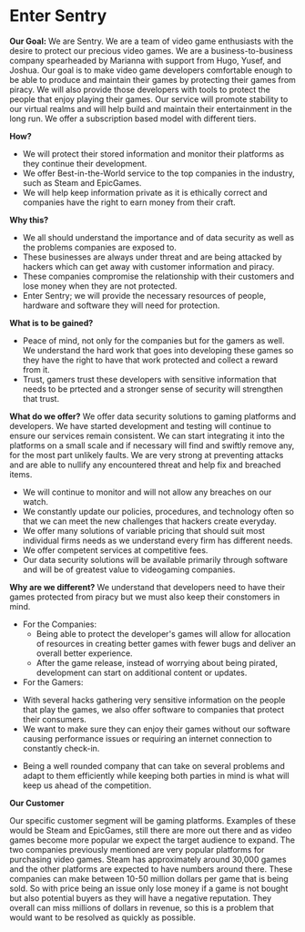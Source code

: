 # Enter Sentry

**Our Goal:**
We are Sentry. We are a team of video game enthusiasts with the desire to protect our precious video games. We are a business-to-business company spearheaded by Marianna with support from Hugo, Yusef, and Joshua. Our goal is to make video game developers comfortable enough to be able to produce and maintain their games by protecting their games from piracy. We will also provide those developers with tools to protect the people that enjoy playing their games. Our service will promote stability to our virtual realms and will help build and maintain their entertainment in the long run. We offer a subscription based model with different tiers.

**How?**
- We will protect their stored information and monitor their platforms as they continue their development.
- We offer Best-in-the-World service to the top companies in the industry, such as Steam and EpicGames.
- We will help keep information private as it is ethically correct and companies have the right to earn money from their craft. 

**Why this?**
- We all should understand the importance and of data security as well as the problems companies are exposed to.
- These businesses are always under threat and are being attacked by hackers which can get away with customer information and piracy.
- These companies compromise the relationship with their customers and lose money when they are not protected.
- Enter Sentry; we will provide the necessary resources of people, hardware and software they will need for protection. 

**What is to be gained?**  
- Peace of mind, not only for the companies but for the gamers as well. We understand the hard work that goes into developing these games so they have the right to have that work protected and collect a reward from it.
- Trust, gamers trust these developers with sensitive information that needs to be prtected and a stronger sense of security will strengthen that trust.

**What do we offer?**
We offer data security solutions to gaming platforms and developers. We have started development and testing will continue to ensure our services remain  consistent. We can start integrating it into the platforms on a small scale and if necessary will find and swiftly remove any, for the most part unlikely faults. We are very strong at preventing attacks and are able to nullify any encountered threat and help fix and breached items.
- We will continue to monitor and will not allow any breaches on our watch.
- We constantly update our policies, procedures, and technology often so that we can meet the new challenges that hackers create everyday. 
- We offer many solutions of variable pricing that should suit most individual firms needs as we understand every firm has different needs. 
- We offer competent services at competitive fees. 
- Our data security solutions will be available primarily through software and will be of greatest value to videogaming companies.

**Why are we different?**
We understand that developers need to have their games protected from piracy but we must also keep their constomers in mind.
- For the Companies:
  + Being able to protect the developer's games will allow for allocation of resources in creating better games with fewer bugs and deliver an overall better experience.
  + After the game release, instead of worrying about being pirated, development can start on additional content or updates.
 - For the Gamers:
  + With several hacks gathering very sensitive information on the people that play the games, we also offer software to companies that protect their consumers.
  + We want to make sure they can enjoy their games without our software causing performance issues or requiring an internet connection to constantly check-in.
- Being a well rounded company that can take on several problems and adapt to them efficiently while keeping both parties in mind is what will keep us ahead of the competition.

**Our Customer** 

Our specific customer segment will be gaming platforms. Examples of these would be Steam and EpicGames, still there are more out there and as video games become more popular we expect the target audience to expand. The two companies previously mentioned are very popular platforms for purchasing video games. Steam has approximately around 30,000 games and the other platforms are expected to have numbers around there. These companies can make between 10-50 million dollars per game that is being sold. So with price being an issue only lose money if a game is not bought but also potential buyers as they will have a negative reputation. They overall can miss millions of dollars in revenue, so this is a problem that would want to be resolved as quickly as possible. 
